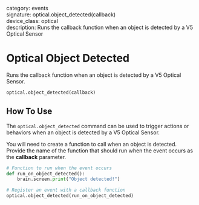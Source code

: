 category: events  
signature: optical.object_detected(callback)   
device_class: optical  
description: Runs the callback function when an object is detected by a V5 Optical Sensor  

# Optical Object Detected

Runs the callback function when an object is detected by a V5 Optical Sensor.

```python
optical.object_detected(callback)
```

## How To Use

The `optical.object_detected` command can be used to trigger actions or behaviors when an object is detected by a V5 Optical Sensor.

You will need to create a function to call when an object is detected. Provide the name of the function that should run when the event occurs as the **callback** parameter.

```python
# Function to run when the event occurs
def run_on_object_detected():
    brain.screen.print("Object detected!")

# Register an event with a callback function
optical.object_detected(run_on_object_detected)
```

<advanced>
</advanced>







